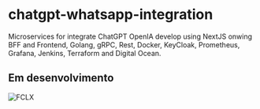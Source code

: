 # chatgpt-whatsapp-integration
Microservices for integrate ChatGPT OpenIA develop using NextJS onwing BFF and Frontend, Golang, gRPC, Rest, Docker, KeyCloak, Prometheus, Grafana, Jenkins, Terraform and Digital Ocean.

## Em desenvolvimento

<img src="./docs/arquitetura do projeto.png" alt="FCLX" title="Full Cycle Learning Experience" />